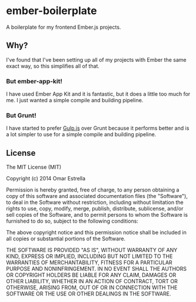 # ember-boilerplate

A boilerplate for my frontend Ember.js projects.

## Why?

I've found that I've been setting up all of my projects with Ember the same exact way, so this simplifies all of that.

### But ember-app-kit!

I have used Ember App Kit and it is fantastic, but it does a little too much for me. I just wanted a simple compile and building pipeline.

### But Grunt!

I have started to prefer [Gulp.js](http://gulpjs.com/) over Grunt because it performs better and is a lot simpler to use for a simple compile and building pipeline.

## License

The MIT License (MIT)

Copyright (c) 2014 Omar Estrella

Permission is hereby granted, free of charge, to any person obtaining a copy
of this software and associated documentation files (the "Software"), to deal
in the Software without restriction, including without limitation the rights
to use, copy, modify, merge, publish, distribute, sublicense, and/or sell
copies of the Software, and to permit persons to whom the Software is
furnished to do so, subject to the following conditions:

The above copyright notice and this permission notice shall be included in
all copies or substantial portions of the Software.

THE SOFTWARE IS PROVIDED "AS IS", WITHOUT WARRANTY OF ANY KIND, EXPRESS OR
IMPLIED, INCLUDING BUT NOT LIMITED TO THE WARRANTIES OF MERCHANTABILITY,
FITNESS FOR A PARTICULAR PURPOSE AND NONINFRINGEMENT. IN NO EVENT SHALL THE
AUTHORS OR COPYRIGHT HOLDERS BE LIABLE FOR ANY CLAIM, DAMAGES OR OTHER
LIABILITY, WHETHER IN AN ACTION OF CONTRACT, TORT OR OTHERWISE, ARISING FROM,
OUT OF OR IN CONNECTION WITH THE SOFTWARE OR THE USE OR OTHER DEALINGS IN
THE SOFTWARE.